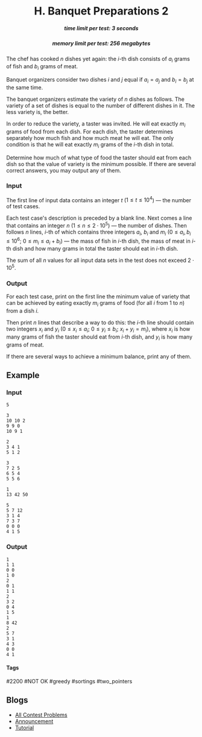 <h1 style='text-align: center;'> H. Banquet Preparations 2</h1>

<h5 style='text-align: center;'>time limit per test: 3 seconds</h5>
<h5 style='text-align: center;'>memory limit per test: 256 megabytes</h5>

The chef has cooked $n$ dishes yet again: the $i$-th dish consists of $a_i$ grams of fish and $b_i$ grams of meat. 

Banquet organizers consider two dishes $i$ and $j$ equal if $a_i=a_j$ and $b_i=b_j$ at the same time.

The banquet organizers estimate the variety of $n$ dishes as follows. The variety of a set of dishes is equal to the number of different dishes in it. The less variety is, the better.

In order to reduce the variety, a taster was invited. He will eat exactly $m_i$ grams of food from each dish. For each dish, the taster determines separately how much fish and how much meat he will eat. The only condition is that he will eat exactly $m_i$ grams of the $i$-th dish in total.

Determine how much of what type of food the taster should eat from each dish so that the value of variety is the minimum possible. If there are several correct answers, you may output any of them.

### Input

The first line of input data contains an integer $t$ ($1 \leq t \leq 10^4$) — the number of test cases.

Each test case's description is preceded by a blank line. Next comes a line that contains an integer $n$ ($1 \leq n \leq 2 \cdot 10^5$) — the number of dishes. Then follows $n$ lines, $i$-th of which contains three integers $a_i$, $b_i$ and $m_i$ ($0 \leq a_i, b_i \le 10^6$; $0 \le m_i \le a_i+b_i$) — the mass of fish in $i$-th dish, the mass of meat in $i$-th dish and how many grams in total the taster should eat in $i$-th dish.

The sum of all $n$ values for all input data sets in the test does not exceed $2 \cdot 10^5$.

### Output

For each test case, print on the first line the minimum value of variety that can be achieved by eating exactly $m_i$ grams of food (for all $i$ from $1$ to $n$) from a dish $i$.

Then print $n$ lines that describe a way to do this: the $i$-th line should contain two integers $x_i$ and $y_i$ ($0 \leq x_i \leq a_i$; $0 \leq y_i \leq b_i$; $x_i+y_i=m_i$), where $x_i$ is how many grams of fish the taster should eat from $i$-th dish, and $y_i$ is how many grams of meat.

If there are several ways to achieve a minimum balance, print any of them.

## Example

### Input


```text
5

3
10 10 2
9 9 0
10 9 1

2
3 4 1
5 1 2

3
7 2 5
6 5 4
5 5 6

1
13 42 50

5
5 7 12
3 1 4
7 3 7
0 0 0
4 1 5
```
### Output


```text
1
1 1
0 0
1 0
2
0 1
1 1
2
3 2
0 4
1 5
1
8 42
2
5 7
3 1
4 3
0 0
4 1
```


#### Tags 

#2200 #NOT OK #greedy #sortings #two_pointers 

## Blogs
- [All Contest Problems](../Codeforces_Round_753_(Div._3).md)
- [Announcement](../blogs/Announcement.md)
- [Tutorial](../blogs/Tutorial.md)
